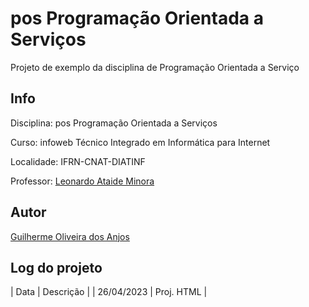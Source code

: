 # pos Programação Orientada a Serviços
Projeto de exemplo da disciplina de Programação Orientada a Serviço

## Info
Disciplina: pos Programação Orientada a Serviços

Curso: infoweb Técnico Integrado em Informática para Internet

Localidade: IFRN-CNAT-DIATINF

Professor: [Leonardo Ataide Minora](https://github.com/leonardo-minora)


## Autor
[Guilherme Oliveira dos Anjos](https://github.com/anjosoff)


## Log do projeto
| Data | Descrição |
| 26/04/2023 | Proj. HTML |

